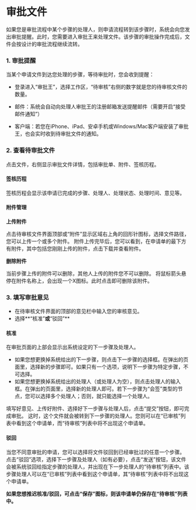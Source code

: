 # 审批文件

  如果您是审批流程中某个步骤的处理人，则申请流程转到该步骤时，系统会向您发出审批提醒。此时，您需要进入审批王来处理文件。该步骤的审批操作完成后，文件会按设计的审批流程继续流转。

### 1. 审批提醒

当某个申请文件到达您处理的步骤，等待审批时，您会收到提醒：

- 登录进入“审批王”，选择工作区，“待审核”右侧的数字就是您的待审核文件的数量。

- 邮件：系统会自动向处理人审批王的注册邮箱发送提醒邮件（需要开启“接受邮件通知”）

- 客户端：若您在iPhone、iPad、安卓手机或Windows/Mac客户端安装了审批王，也会实时收到待审批文件的通知。


### 2. 查看待审批文件

  点击文件，右侧显示审批文件详情，包括审批单、附件、签核历程。

#### 签核历程

  签核历程会显示该申请已完成的步骤、处理人、处理状态、处理时间、意见等。

#### 附件管理

**上传附件**

  点击待审核文件界面顶部或“附件”显示区域右上角的回形针图标，选择文件路径，您可以上传一个或多个附件。
  附件上传完毕后，您可以看到，在申请单的最下方有附件，其中包括您刚刚上传的附件，点击下载并查看附件。

**删除附件**

  当前步骤上传的附件可以删除，其他人上传的附件您不可以删除。
  将鼠标箭头悬停在附件名称上，会出现一个X图标。此时点击即可删除该附件。

### 3. 填写审批意见

- 在待审核文件界面的顶部的意见栏中输入您的审核意见。
- 选择**“核准”**或**“驳回”**

#### 核准

在审批页面的上部会显示出系统设定的下一步骤及处理人。
- 如果您想更换掉系统给出的下一步骤，则点击下一步骤的选择框。在弹出的页面里，选择新的步骤即可。如果只有一个选项，说明下一步骤为特定步骤，不可选择。
- 如果您想更换掉系统给出的处理人（或处理人为空），则点击处理人的输入框。在弹出的页面里，选择新的处理人即可。若下一步骤为“会签”类型的节点，您可以选择多个处理人；否则，就只能选择一个处理人。

填写好意见、上传好附件、选择好下一步骤与处理人后，点击“提交”按钮，即可完成审批。
这时，这个文件就会被转到下一步骤的处理人。您则可以在“已审核”列表中看到这个申请单，而“待审核”列表中将不出现这个申请单。

#### 驳回

当您不同意审批的申请，您可以选择将文件驳回到已经审批过的任意一个步骤。
点击“驳回”选项，选择下一步骤及处理人（如有必要），点击“发送”按钮，该文件会被系统驳回给指定步骤的处理人，并出现在下一步处理人的“待审核”列表中。该步骤处理人可以在“已审核”列表中看到这个申请单，其“待审核”列表中将不出现这个申请单。

**如果您想推迟核准/驳回，可点击“保存”图标，则该申请单仍保存在“待审核”列表中。**
